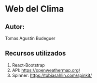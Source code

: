 # Web del Clima

## Autor:
Tomas Agustin Budeguer

## Recursos utilizados
1. React-Bootstrap
1. API: https://openweathermap.org/
1. Spinner: https://tobiasahlin.com/spinkit/
